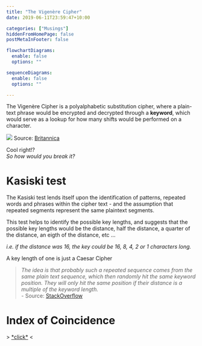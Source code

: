 ```yaml
---
title: "The Vigenère Cipher"
date: 2019-06-11T23:59:47+10:00

categories: ["Musings"]
hiddenFromHomePage: false
postMetaInFooter: false

flowchartDiagrams:
  enable: false
  options: ""

sequenceDiagrams: 
  enable: false
  options: ""

---
```


The Vigenère Cipher is a polyalphabetic substitution cipher, where a plain-text phrase would be encrypted and decrypted through a **keyword**, which would serve as a lookup for how many shifts would be performed on a character.

![](7850-004-C0E8DB7F.jpg)
Source: [Britannica](https://cdn.britannica.com/s:600x600/50/7850-004-C0E8DB7F.jpg)

Cool right!?  
_So how would you break it?_

# Kasiski test 
The Kasiski test lends itself upon the identification of patterns, repeated words and phrases within the cipher text - and the assumption that repeated segments represent the same plaintext segments.

This test helps to identify the possible key lengths, and suggests that the possible key lengths would be the distance, half the distance, a quarter of the distance, an eigth of the distance, etc ...

_i.e. if the distance was 16, the key could be 16, 8, 4, 2 or 1 characters long._  

A key length of one is just a Caesar Cipher

> _The idea is that probably such a repeated sequence comes from the same plain text sequence, which then randomly hit the same keyword position. They will only hit the same position if their distance is a multiple of the keyword length._  
\- Source: [StackOverflow](https://crypto.stackexchange.com/a/334)


# Index of Coincidence
\> [\*click\*](../index-of-coincidence) <